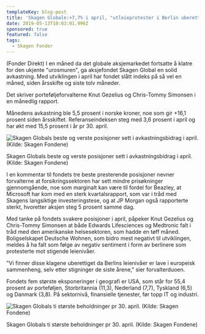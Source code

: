 ```yaml
---
templateKey: blog-post
title: 'Skagen Globale:+7,7% i april, "utleieprotester i Berlin uberettiget"'
date: 2019-05-13T10:03:01.996Z
sponsored: true
featured: false
tags:
  - Skagen Fonder
---
```

(Fonder Direkt) I en måned da det globale aksjemarkedet fortsatte å klatre for den ukjente "urosmuren", ga aksjefondet Skagen Global en solid avkastning. Med utviklingen i april har fondet slått indeks på så vel en måned, siden årsskifte og siste tolv måneder.



Det skriver porteføljeforvalterne Knut Gezelius og Chris-Tommy Simonsen i en månedlig rapport.



Månedens avkastning ble 5,5 prosent i norske kroner, noe som gir +16,1 prosent siden årsskiftet. Referanseindeksen steg med 3,6 prosent i april og har økt med 15,5 prosent i år pr 30. april.

![Skagen Globals beste og verste posisjoner sett i avkastningsbidrag i april. (Kilde: Skagen Fondene)](/img/skagen13maj3.png)

<span class="image-caption">Skagen Globals beste og verste posisjoner sett i avkastningsbidrag i april. (Kilde: Skagen Fondene)</span>

I en kommentar til fondets tre beste presterende posisjoner nevner forvalterne at forsikringssektoren har sett mindre prisøkninger gjennomgående, noe som marginalt kan være til fordel for Beazley, at Microsoft har kom med en sterk kvartalsrapport, som var i tråd med Skagens langsiktige investeringstese, og at JP Morgan også rapporterte sterkt, hvoretter aksjen steg 5 prosent samme dag.



Med tanke på fondets svakere posisjoner i april, påpeker Knut Gezelius og Chris-Tommy Simonsen at både Edwards Lifesciences og Medtronic falt i tråd med den amerikanske helsesektoren, som hadde en tøff måned. Boligselskapet Deutsche Wohnen, som bidro mest negativt til utviklingen, meldes å ha falt som følge av negativ sentiment i form av berlinere som protesterte mot stigende leienivåer.



"Vi finner disse klagene uberettiget da Berlins leienivåer er lave i europeisk sammenheng, selv etter stigninger de siste årene," sier forvalterduoen.



Fondets fem største eksponeringer i geografi er USA, som står for 55,4 prosent av porteføljen, Storbritannia (11,3), Nederland (7,7), Tyskland (6,5) og Danmark (3,8). På sektornivå, finansielle tjenester, før topp IT og industri.

![Skagen Globals ti største beholdninger pr 30. april. (Kilde: Skagen Fondene)](/img/skagen13maj4.png)

<span class="image-caption">Skagen Globals ti største beholdninger pr 30. april. (Kilde: Skagen Fondene)</span>
